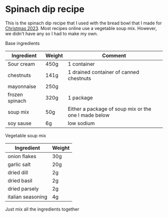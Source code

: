 # Spinach dip recipe

This is the spinach dip recipe that I used with the bread bowl that I made for [Christmas 2023](https://jlrickert.me/zettel/820). Most recipes online use a vegetable soup mix. However, we didn't have any so I had to make my own.

Base ingredients

| Ingredient | Weight | Comment |
| --- | --- | --- |
| Sour cream | 450g | 1 container |
| chestnuts | 141g | 1 drained container of canned chestnuts |
| mayonnaise | 250g |  |
| frozen spinach | 320g | 1 package |
| soup mix | 50g | Either a package of soup mix or the one I made below |
| soy sause | 6g | low sodium |

Vegetable soup mix

| Ingredient        | Weight |
| ----------------- | ------ |
| onion flakes      | 30g    |
| garlic salt       | 20g    |
| dried dill        | 2g     |
| dried basil       | 2g     |
| dried parsely     | 2g     |
| italian seasoning | 4g     |

Just mix all the ingredients together
